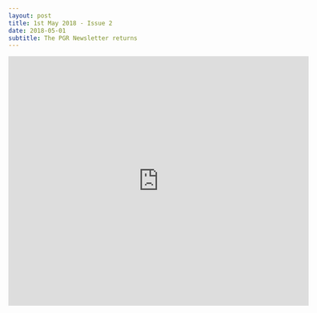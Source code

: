 ```yaml
---
layout: post
title: 1st May 2018 - Issue 2
date: 2018-05-01
subtitle: The PGR Newsletter returns
---
```



<embed src="https://HLS-PGR-newsletter.github.io/issues/May_1st_Issue.pdf" type = "application/pdf" width="600px" height="500px"  />
